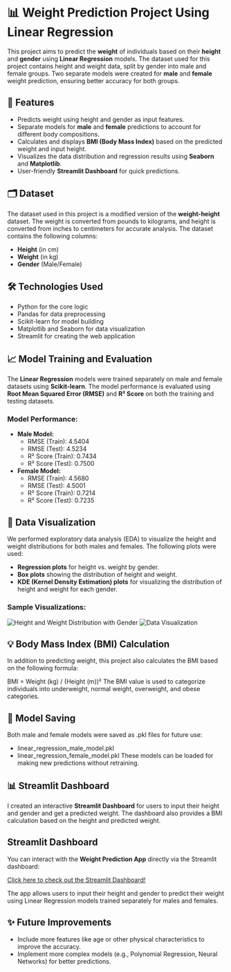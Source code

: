 # 📊 Weight Prediction Project Using Linear Regression

This project aims to predict the **weight** of individuals based on their **height** and **gender** using **Linear Regression** models. The dataset used for this project contains height and weight data, split by gender into male and female groups. Two separate models were created for **male** and **female** weight prediction, ensuring better accuracy for both groups.

## 🚀 Features
- Predicts weight using height and gender as input features.
- Separate models for **male** and **female** predictions to account for different body compositions.
- Calculates and displays **BMI (Body Mass Index)** based on the predicted weight and input height.
- Visualizes the data distribution and regression results using **Seaborn** and **Matplotlib**.
- User-friendly **Streamlit Dashboard** for quick predictions.

## 🗂️ Dataset
The dataset used in this project is a modified version of the **weight-height** dataset. The weight is converted from pounds to kilograms, and height is converted from inches to centimeters for accurate analysis. The dataset contains the following columns:
- **Height** (in cm)
- **Weight** (in kg)
- **Gender** (Male/Female)

## 🛠️ Technologies Used

- Python for the core logic
- Pandas for data preprocessing
- Scikit-learn for model building
- Matplotlib and Seaborn for data visualization
- Streamlit for creating the web application

## 📈 Model Training and Evaluation
The **Linear Regression** models were trained separately on male and female datasets using **Scikit-learn**. The model performance is evaluated using **Root Mean Squared Error (RMSE)** and **R² Score** on both the training and testing datasets.

### Model Performance:
- **Male Model:**
  - RMSE (Train): 4.5404
  - RMSE (Test): 4.5234
  - R² Score (Train): 0.7434
  - R² Score (Test): 0.7500
- **Female Model:**
  - RMSE (Train): 4.5680
  - RMSE (Test): 4.5001
  - R² Score (Train): 0.7214
  - R² Score (Test): 0.7235

## 🎨 Data Visualization
We performed exploratory data analysis (EDA) to visualize the height and weight distributions for both males and females. The following plots were used:
- **Regression plots** for height vs. weight by gender.
- **Box plots** showing the distribution of height and weight.
- **KDE (Kernel Density Estimation) plots** for visualizing the distribution of height and weight for each gender.
  
### Sample Visualizations:

![Height and Weight Distribution with Gender](https://github.com/user-attachments/assets/77db62b1-c04f-497a-86f1-0046ac6f50b0)
![Data Visualization](https://github.com/user-attachments/assets/3f49bdfd-1b30-4411-b60d-a474dd1a7dbc)

## 💡 Body Mass Index (BMI) Calculation
In addition to predicting weight, this project also calculates the BMI based on the following formula:

BMI = Weight (kg) / (Height (m))²
The BMI value is used to categorize individuals into underweight, normal weight, overweight, and obese categories.


## 💾 Model Saving
Both male and female models were saved as .pkl files for future use:

- linear_regression_male_model.pkl
- linear_regression_female_model.pkl
These models can be loaded for making new predictions without retraining.

## 📊 Streamlit Dashboard

I created an interactive **Streamlit Dashboard** for users to input their height and gender and get a predicted weight. The dashboard also provides a BMI calculation based on the height and predicted weight.
## Streamlit Dashboard

You can interact with the **Weight Prediction App** directly via the Streamlit dashboard:

[Click here to check out the Streamlit Dashboard!](https://share.streamlit.io/your-streamlit-app-link)

The app allows users to input their height and gender to predict their weight using Linear Regression models trained separately for males and females.

## ✨ Future Improvements
- Include more features like age or other physical characteristics to improve the accuracy.
- Implement more complex models (e.g., Polynomial Regression, Neural Networks) for better predictions.

